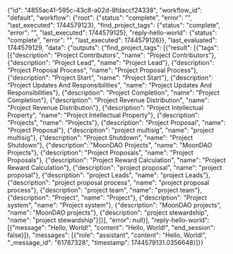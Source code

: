 {"id": "4855ac41-595c-43c8-a02d-8fdaccf24338", "workflow_id": "default", "workflow": {"root": {"status": "complete", "error": "", "last_executed": 1744579123}, "find_project_tags": {"status": "complete", "error": "", "last_executed": 1744579125}, "reply-hello-world": {"status": "complete", "error": "", "last_executed": 1744579126}}, "last_evaluated": 1744579129, "data": {"outputs": {"find_project_tags": [{"result": [{"tags": [{"description": "Project Contributors", "name": "Project Contributors"}, {"description": "Project Lead", "name": "Project Lead"}, {"description": "Project Proposal Process", "name": "Project Proposal Process"}, {"description": "Project Start", "name": "Project Start"}, {"description": "Project Updates And Responsibilities", "name": "Project Updates And Responsibilities"}, {"description": "Project Completion", "name": "Project Completion"}, {"description": "Project Revenue Distribution", "name": "Project Revenue Distribution"}, {"description": "Project Intellectual Property", "name": "Project Intellectual Property"}, {"description": "Projects", "name": "Projects"}, {"description": "Project Proposal", "name": "Project Proposal"}, {"description": "project multisig", "name": "project multisig"}, {"description": "Project Shutdown", "name": "Project Shutdown"}, {"description": "MoonDAO Projects", "name": "MoonDAO Projects"}, {"description": "Project Proposals", "name": "Project Proposals"}, {"description": "Project Reward Calculation", "name": "Project Reward Calculation"}, {"description": "project proposal", "name": "project proposal"}, {"description": "project Leads", "name": "project Leads"}, {"description": "project proposal process", "name": "project proposal process"}, {"description": "project team", "name": "project team"}, {"description": "Project", "name": "Project"}, {"description": "Project system", "name": "Project system"}, {"description": "MoonDAO projects", "name": "MoonDAO projects"}, {"description": "project stewardship", "name": "project stewardship"}]}], "error": null}], "reply-hello-world": [{"message": "Hello, World!", "content": "Hello, World!", "end_session": false}]}, "messages": [{"role": "assistant", "content": "Hello, World!", "_message_id": "61787328", "timestamp": 1744579131.0356648}]}}

